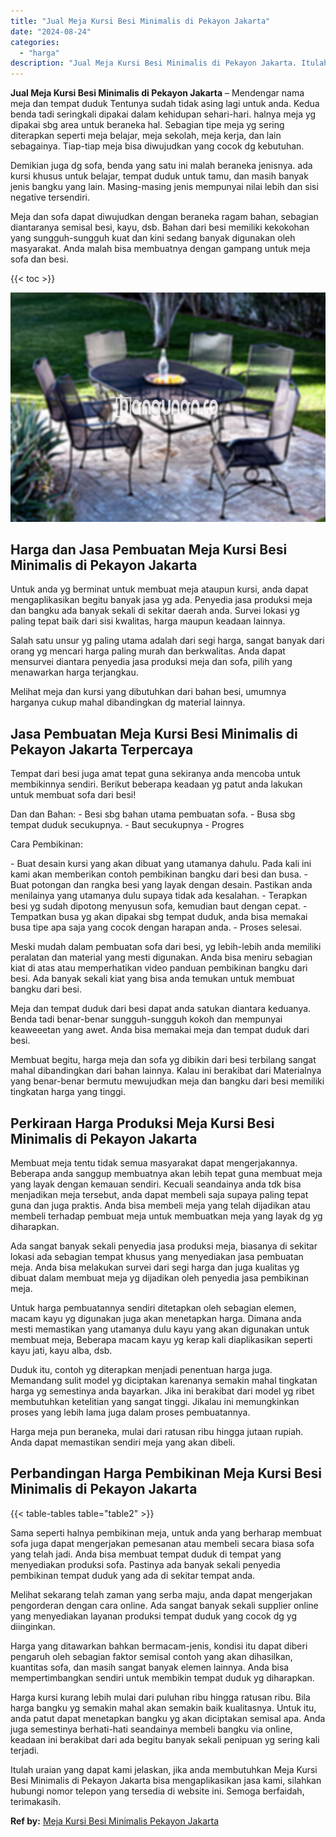```yaml
---
title: "Jual Meja Kursi Besi Minimalis di Pekayon Jakarta"
date: "2024-08-24"
categories: 
  - "harga"
description: "Jual Meja Kursi Besi Minimalis di Pekayon Jakarta. Itulah uraian yang dapat kami jelaskan, jika anda membutuhkan Meja Kursi Besi Minimalis di Pekayon Jakarta..."
---
```


**Jual Meja Kursi Besi Minimalis di Pekayon Jakarta** – Mendengar nama meja dan tempat duduk Tentunya sudah tidak asing lagi untuk anda. Kedua benda tadi seringkali dipakai dalam kehidupan sehari-hari. halnya meja yg dipakai sbg area untuk beraneka hal. Sebagian tipe meja yg sering diterapkan seperti meja belajar, meja sekolah, meja kerja, dan lain sebagainya. Tiap-tiap meja bisa diwujudkan yang cocok dg kebutuhan.

Demikian juga dg sofa, benda yang satu ini malah beraneka jenisnya. ada kursi khusus untuk belajar, tempat duduk untuk tamu, dan masih banyak jenis bangku yang lain. Masing-masing jenis mempunyai nilai lebih dan sisi negative tersendiri.

Meja dan sofa dapat diwujudkan dengan beraneka ragam bahan, sebagian diantaranya semisal besi, kayu, dsb. Bahan dari besi memiliki kekokohan yang sungguh-sungguh kuat dan kini sedang banyak digunakan oleh masyarakat. Anda malah bisa membuatnya dengan gampang untuk meja sofa dan besi.

{{< toc >}}

![Jual Meja Kursi Besi Minimalis di Pekayon Jakarta](/images/jual-meja-besi-murah12.png)

## Harga dan Jasa Pembuatan Meja Kursi Besi Minimalis di Pekayon Jakarta

Untuk anda yg berminat untuk membuat meja ataupun kursi, anda dapat mengaplikasikan begitu banyak jasa yg ada. Penyedia jasa produksi meja dan bangku ada banyak sekali di sekitar daerah anda. Survei lokasi yg paling tepat baik dari sisi kwalitas, harga maupun keadaan lainnya.

Salah satu unsur yg paling utama adalah dari segi harga, sangat banyak dari orang yg mencari harga paling murah dan berkwalitas. Anda dapat mensurvei diantara penyedia jasa produksi meja dan sofa, pilih yang menawarkan harga terjangkau.

Melihat meja dan kursi yang dibutuhkan dari bahan besi, umumnya harganya cukup mahal dibandingkan dg material lainnya.

## Jasa Pembuatan Meja Kursi Besi Minimalis di Pekayon Jakarta Terpercaya

Tempat dari besi juga amat tepat guna sekiranya anda mencoba untuk membikinnya sendiri. Berikut beberapa keadaan yg patut anda lakukan untuk membuat sofa dari besi!

Dan dan Bahan: - Besi sbg bahan utama pembuatan sofa. - Busa sbg tempat duduk secukupnya. - Baut secukupnya - Progres

Cara Pembikinan:

\- Buat desain kursi yang akan dibuat yang utamanya dahulu. Pada kali ini kami akan memberikan contoh pembikinan bangku dari besi dan busa. - Buat potongan dan rangka besi yang layak dengan desain. Pastikan anda menilainya yang utamanya dulu supaya tidak ada kesalahan. - Terapkan besi yg sudah dipotong menyusun sofa, kemudian baut dengan cepat. - Tempatkan busa yg akan dipakai sbg tempat duduk, anda bisa memakai busa tipe apa saja yang cocok dengan harapan anda. - Proses selesai.

Meski mudah dalam pembuatan sofa dari besi, yg lebih-lebih anda memiliki peralatan dan material yang mesti digunakan. Anda bisa meniru sebagian kiat di atas atau memperhatikan video panduan pembikinan bangku dari besi. Ada banyak sekali kiat yang bisa anda temukan untuk membuat bangku dari besi.

Meja dan tempat duduk dari besi dapat anda satukan diantara keduanya. Benda tadi benar-benar sungguh-sungguh kokoh dan mempunyai keaweeetan yang awet. Anda bisa memakai meja dan tempat duduk dari besi.

Membuat begitu, harga meja dan sofa yg dibikin dari besi terbilang sangat mahal dibandingkan dari bahan lainnya. Kalau ini berakibat dari Materialnya yang benar-benar bermutu mewujudkan meja dan bangku dari besi memiliki tingkatan harga yang tinggi.

## Perkiraan Harga Produksi Meja Kursi Besi Minimalis di Pekayon Jakarta

Membuat meja tentu tidak semua masyarakat dapat mengerjakannya. Beberapa anda sanggup membuatnya akan lebih tepat guna membuat meja yang layak dengan kemauan sendiri. Kecuali seandainya anda tdk bisa menjadikan meja tersebut, anda dapat membeli saja supaya paling tepat guna dan juga praktis. Anda bisa membeli meja yang telah dijadikan atau membeli terhadap pembuat meja untuk membuatkan meja yang layak dg yg diharapkan.

Ada sangat banyak sekali penyedia jasa produksi meja, biasanya di sekitar lokasi ada sebagian tempat khusus yang menyediakan jasa pembuatan meja. Anda bisa melakukan survei dari segi harga dan juga kualitas yg dibuat dalam membuat meja yg dijadikan oleh penyedia jasa pembikinan meja.

Untuk harga pembuatannya sendiri ditetapkan oleh sebagian elemen, macam kayu yg digunakan juga akan menetapkan harga. Dimana anda mesti memastikan yang utamanya dulu kayu yang akan digunakan untuk membuat meja, Beberapa macam kayu yg kerap kali diaplikasikan seperti kayu jati, kayu alba, dsb.

Duduk itu, contoh yg diterapkan menjadi penentuan harga juga. Memandang sulit model yg diciptakan karenanya semakin mahal tingkatan harga yg semestinya anda bayarkan. Jika ini berakibat dari model yg ribet membutuhkan ketelitian yang sangat tinggi. Jikalau ini memungkinkan proses yang lebih lama juga dalam proses pembuatannya.

Harga meja pun beraneka, mulai dari ratusan ribu hingga jutaan rupiah. Anda dapat memastikan sendiri meja yang akan dibeli.

## Perbandingan Harga Pembikinan Meja Kursi Besi Minimalis di Pekayon Jakarta

{{< table-tables table="table2" >}}

Sama seperti halnya pembikinan meja, untuk anda yang berharap membuat sofa juga dapat mengerjakan pemesanan atau membeli secara biasa sofa yang telah jadi. Anda bisa membuat tempat duduk di tempat yang menyediakan produksi sofa. Pastinya ada banyak sekali penyedia pembikinan tempat duduk yang ada di sekitar tempat anda.

Melihat sekarang telah zaman yang serba maju, anda dapat mengerjakan pengorderan dengan cara online. Ada sangat banyak sekali supplier online yang menyediakan layanan produksi tempat duduk yang cocok dg yg diinginkan.

Harga yang ditawarkan bahkan bermacam-jenis, kondisi itu dapat diberi pengaruh oleh sebagian faktor semisal contoh yang akan dihasilkan, kuantitas sofa, dan masih sangat banyak elemen lainnya. Anda bisa mempertimbangkan sendiri untuk membikin tempat duduk yg diharapkan.

Harga kursi kurang lebih mulai dari puluhan ribu hingga ratusan ribu. Bila harga bangku yg semakin mahal akan semakin baik kualitasnya. Untuk itu, anda patut dapat menetapkan bangku yg akan diciptakan semisal apa. Anda juga semestinya berhati-hati seandainya membeli bangku via online, keadaan ini berakibat dari ada begitu banyak sekali penipuan yg sering kali terjadi.

Itulah uraian yang dapat kami jelaskan, jika anda membutuhkan Meja Kursi Besi Minimalis di Pekayon Jakarta bisa mengaplikasikan jasa kami, silahkan hubungi nomor telepon yang tersedia di website ini. Semoga berfaidah, terimakasih.

**Ref by:** [Meja Kursi Besi Minimalis Pekayon Jakarta](https://id.wikipedia.org/wiki/Meja)
